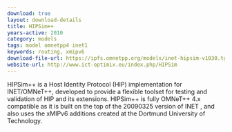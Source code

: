 ```yaml
---
download: true
layout: download-details
title: HIPSim++
years-active: 2010
category: models
tags: model omnetpp4 inet1
keywords: routing, xmipv6
download-file-url: https://ipfs.omnetpp.org/models/inet-hipsim-v1030.tgz
website-url: http://www.ict-optimix.eu/index.php/HIPSim
---
```


HIPSim++ is a Host Identity Protocol (HIP) implementation for INET/OMNeT++,
developed to provide a flexible toolset for testing and validation of HIP and
its extensions. HIPSim++ is fully OMNeT++ 4.x compatible as it is built on the
top of the 20090325 version of INET , and also uses the xMIPv6 additions created
at the Dortmund University of Technology.
